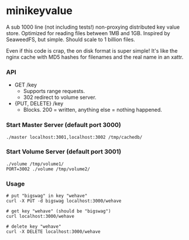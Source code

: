 # minikeyvalue

A sub 1000 line (not including tests!) non-proxying distributed key value store. Optimized for reading files between 1MB and 1GB. Inspired by SeaweedFS, but simple. Should scale to 1 billion files.

Even if this code is crap, the on disk format is super simple! It's like the nginx cache with MD5 hashes for filenames and the real name in an xattr.

### API

- GET /key
  - Supports range requests.
  - 302 redirect to volume server.
- {PUT, DELETE} /key
  - Blocks. 200 = written, anything else = nothing happened.

### Start Master Server (default port 3000)

```
./master localhost:3001,localhost:3002 /tmp/cachedb/
```

### Start Volume Server (default port 3001)

```
./volume /tmp/volume1/
PORT=3002 ./volume /tmp/volume2/
```

### Usage

```
# put "bigswag" in key "wehave"
curl -X PUT -d bigswag localhost:3000/wehave

# get key "wehave" (should be "bigswag")
curl localhost:3000/wehave

# delete key "wehave"
curl -X DELETE localhost:3000/wehave
```

